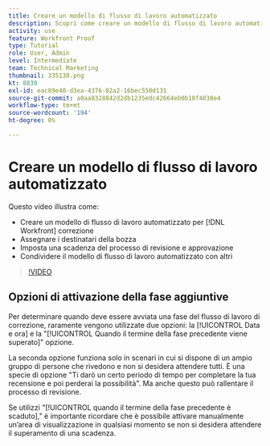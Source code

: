 ```yaml
---
title: Creare un modello di flusso di lavoro automatizzato
description: Scopri come creare un modello di flusso di lavoro automatizzato assegnando i destinatari della bozza e impostando le scadenze della bozza. Quindi condividi il modello con altri utenti.
activity: use
feature: Workfront Proof
type: Tutorial
role: User, Admin
level: Intermediate
team: Technical Marketing
thumbnail: 335130.png
kt: 8830
exl-id: eac89e40-d3ea-4376-82a2-16bec550d131
source-git-commit: a0aa8328842d2db1235edc42664eb0b18f4038e4
workflow-type: tm+mt
source-wordcount: '194'
ht-degree: 0%

---
```


# Creare un modello di flusso di lavoro automatizzato

Questo video illustra come:

* Creare un modello di flusso di lavoro automatizzato per [!DNL  Workfront] correzione
* Assegnare i destinatari della bozza
* Imposta una scadenza del processo di revisione e approvazione
* Condividere il modello di flusso di lavoro automatizzato con altri

>[!VIDEO](https://video.tv.adobe.com/v/335130/?quality=12)

## Opzioni di attivazione della fase aggiuntive

Per determinare quando deve essere avviata una fase del flusso di lavoro di correzione, raramente vengono utilizzate due opzioni: la [!UICONTROL Data e ora] e la &quot;[!UICONTROL Quando il termine della fase precedente viene superato]&quot; opzione.

La seconda opzione funziona solo in scenari in cui si dispone di un ampio gruppo di persone che rivedono e non si desidera attendere tutti. È una specie di opzione &quot;Ti darò un certo periodo di tempo per completare la tua recensione e poi perderai la possibilità&quot;. Ma anche questo può rallentare il processo di revisione.

Se utilizzi &quot;[!UICONTROL quando il termine della fase precedente è scaduto],&quot; è importante ricordare che è possibile attivare manualmente un’area di visualizzazione in qualsiasi momento se non si desidera attendere il superamento di una scadenza.

<!--
Lean More URLs
-->
